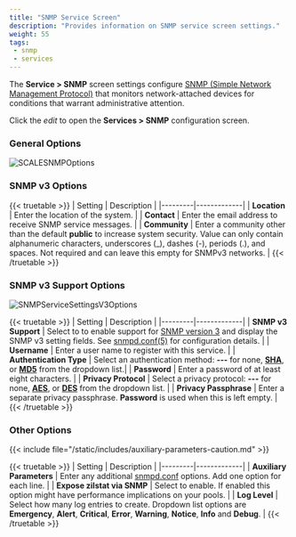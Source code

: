 ```yaml
---
title: "SNMP Service Screen"
description: "Provides information on SNMP service screen settings."
weight: 55
tags:
 - snmp
 - services
---
```


The **Service > SNMP** screen settings configure [SNMP (Simple Network Management Protocol)](https://tools.ietf.org/html/rfc1157) that monitors network-attached devices for conditions that warrant administrative attention.

Click the <i class="material-icons" aria-hidden="true" title="Configure">edit</i> to open the **Services > SNMP** configuration screen.

### General Options

![SCALESNMPOptions](/images/SCALE/SystemSettings/SCALESNMPOptions.png "TrueNAS SNMP Service Options")

### SNMP v3 Options

{{< truetable >}}
| Setting | Description |
|---------|-------------|
| **Location** | Enter the location of the system. |
| **Contact** | Enter the email address to receive SNMP service messages. |
| **Community** | Enter a community other than the default **public** to increase system security. Value can only contain alphanumeric characters, underscores (_), dashes (-), periods (.), and spaces. Not required and can leave this empty for SNMPv3 networks. |
{{< /truetable >}}

### SNMP v3 Support Options

![SNMPServiceSettingsV3Options](/images/SCALE/SystemSettings/SNMPServiceSettingsV3Options.png "TrueNAS SNMP Service SNMP v3 Options")

{{< truetable >}}
| Setting | Description |
|---------|-------------|
| **SNMP v3 Support** | Select to to enable support for [SNMP version 3](https://tools.ietf.org/html/rfc3410) and display the SNMP v3 setting fields. See [snmpd.conf(5)](https://net-snmp.sourceforge.io/docs/man/snmpd.conf.html) for configuration details. |
| **Username** | Enter a user name to register with this service. |
| **Authentication Type** | Select an authentication method: **---** for none, **[SHA](https://tools.ietf.org/html/rfc4634)**, or **[MD5](https://tools.ietf.org/html/rfc1321)** from the dropdown list.|
| **Password** | Enter a password of at least eight characters. |
| **Privacy Protocol** | Select a privacy protocol: **---** for none, **[AES](https://tools.ietf.org/doc/tcllib/html/aes.html)**, or **[DES](https://tools.ietf.org/doc/tcllib/html/des.html)** from the dropdown list. |
| **Privacy Passphrase** | Enter a separate privacy passphrase. **Password** is used when this is left empty. |
{{< /truetable >}}

### Other Options

{{< include file="/static/includes/auxiliary-parameters-caution.md" >}}

{{< truetable >}}
| Setting | Description |
|---------|-------------|
| **Auxiliary Parameters** | Enter any additional [snmpd.conf](https://net-snmp.sourceforge.io/docs/man/snmpd.conf.html) options. Add one option for each line. |
| **Expose zilstat via SNMP** | Select to enable. If enabled this option might have performance implications on your pools. |
| **Log Level** | Select how many log entries to create. Dropdown list options are **Emergency**, **Alert**, **Critical**, **Error**, **Warning**, **Notice**, **Info** and **Debug**. |
{{< /truetable >}}
